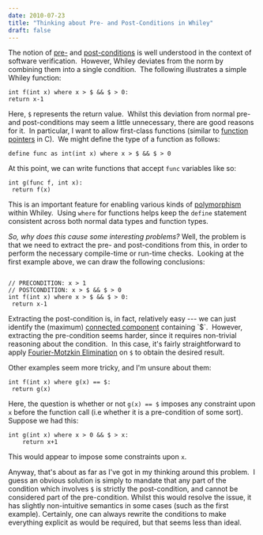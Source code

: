 ```yaml
---
date: 2010-07-23
title: "Thinking about Pre- and Post-Conditions in Whiley"
draft: false
---
```


The notion of [pre-](http://wikipedia.org/wiki/precondition) and [post-conditions](http://wikipedia.org/wiki/postcondition) is well understood in the context of software verification.  However, Whiley deviates from the norm by combining them into a single condition.  The following illustrates a simple Whiley function:

```whiley
int f(int x) where x > $ && $ > 0:
return x-1
```

Here, `$` represents the return value.  Whilst this deviation from normal pre- and post-conditions may seem a little unnecessary, there are good reasons for it.  In particular, I want to allow first-class functions (similar to [function pointers](http://wikipedia.org/wiki/function_pointer) in C).  We might define the type of a function as follows:

```whiley
define func as int(int x) where x > $ && $ > 0
```

At this point, we can write functions that accept `func` variables like so:

```whiley
int g(func f, int x):
 return f(x)
```

This is an important feature for enabling various kinds of [polymorphism](http://wikipedia.org/wiki/polymorphism_in_object-oriented_programming) within Whiley.  Using `where` for functions helps keep the `define` statement consistent across both normal data types and function types.

*So, why does this cause some interesting problems?* Well, the problem is that we need to extract the pre- and post-conditions from this, in order to perform the necessary compile-time or run-time checks.  Looking at the first example above, we can draw the following conclusions:

```whiley

// PRECONDITION: x > 1
// POSTCONDITION: x > $ && $ > 0
int f(int x) where x > $ && $ > 0:
 return x-1

```

Extracting the post-condition is, in fact, relatively easy --- we can just identify the (maximum) [connected component](http://wikipedia.org/wiki/connected_component_(graph_theory)) containing `$`.  However, extracting the pre-condition seems harder, since it requires non-trivial reasoning about the condition.  In this case, it's fairly straightforward to apply [Fourier-Motzkin Elimination](http://wikipedia.org/wiki/fourier-motzkin_elimination) on `$` to obtain the desired result.

Other examples seem more tricky, and I'm unsure about them:

```whiley
int f(int x) where g(x) == $:
 return g(x)
```

Here, the question is whether or not `g(x) == $` imposes any constraint upon `x` before the function call (i.e whether it is a pre-condition of some sort). Suppose we had this:

```whiley
int g(int x) where x > 0 && $ > x:
    return x+1
```

This would appear to impose some constraints upon `x`.

Anyway, that's about as far as I've got in my thinking around this problem.  I guess an obvious solution is simply to mandate that any part of the condition which involves `$` is strictly the post-condition, and cannot be considered part of the pre-condition.  Whilst this would resolve the issue, it has slightly non-intuitive semantics in some cases (such as the first example).  Certainly, one can always rewrite the conditions to make everything explicit as would be required, but that seems less than ideal.
